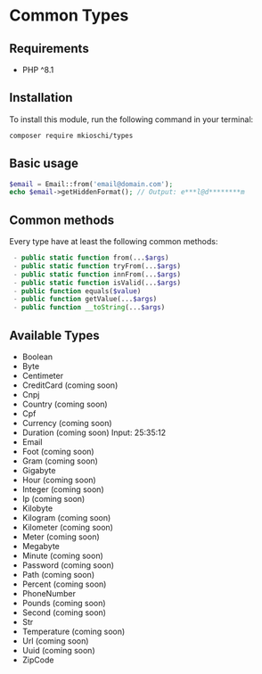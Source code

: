 # Common Types

## Requirements
- PHP ^8.1

## Installation
To install this module, run the following command in your terminal:
```bash
composer require mkioschi/types
```

## Basic usage
```php
$email = Email::from('email@domain.com');
echo $email->getHiddenFormat(); // Output: e***l@d********m
```

## Common methods
Every type have at least the following common methods:
```php
 - public static function from(...$args)
 - public static function tryFrom(...$args)
 - public static function innFrom(...$args)
 - public static function isValid(...$args)
 - public function equals($value)
 - public function getValue(...$args)
 - public function __toString(...$args)
```

## Available Types
- Boolean
- Byte
- Centimeter
- CreditCard (coming soon)
- Cnpj
- Country (coming soon)
- Cpf
- Currency (coming soon)
- Duration (coming soon) Input: 25:35:12
- Email
- Foot (coming soon)
- Gram (coming soon)
- Gigabyte
- Hour (coming soon)
- Integer (coming soon)
- Ip (coming soon)
- Kilobyte
- Kilogram (coming soon)
- Kilometer (coming soon)
- Meter (coming soon)
- Megabyte
- Minute (coming soon)
- Password (coming soon)
- Path (coming soon)
- Percent (coming soon)
- PhoneNumber
- Pounds (coming soon)
- Second (coming soon)
- Str
- Temperature (coming soon)
- Url (coming soon)
- Uuid (coming soon)
- ZipCode